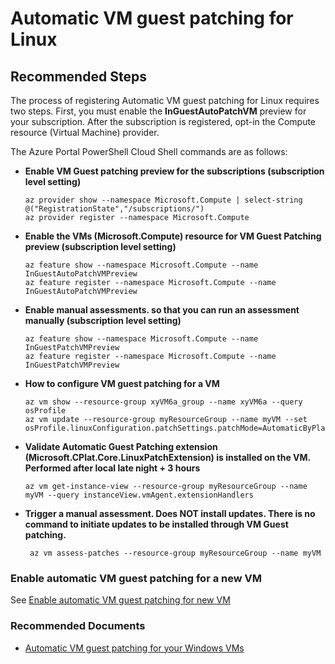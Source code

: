 <properties
  pagetitle="Automatic VM guest patching for Linux&#xD;"
  service="microsoft.compute"
  resource="virtualmachines"
  ms.author="bhpat,scotro"
  selfhelptype="Generic"
  supporttopicids="32743880"
  resourcetags=""
  productpesids="15571,16470,15797,16454"
  cloudenvironments="public,fairfax,mooncake,blackforest,ussec,usnat"
  disableclouds=""
  articleid="ae01d8dd-684f-4ceb-8531-5955eff93028"
  ownershipid="Compute_VirtualMachines" />
# Automatic VM guest patching for Linux

## **Recommended Steps** 

The process of registering Automatic VM guest patching for Linux requires two steps.  First, you must enable the **InGuestAutoPatchVM** preview for your subscription. After the subscription is registered, opt-in the Compute resource (Virtual Machine) provider.

The Azure Portal PowerShell Cloud Shell commands are as follows:  

* **Enable VM Guest patching preview for the subscriptions  (subscription level setting)**

   ```
   az provider show --namespace Microsoft.Compute | select-string @("RegistrationState","/subscriptions/")
   az provider register --namespace Microsoft.Compute
   ```

* **Enable the VMs (Microsoft.Compute) resource for VM Guest Patching preview (subscription level setting)**

   ```
   az feature show --namespace Microsoft.Compute --name InGuestAutoPatchVMPreview
   az feature register --namespace Microsoft.Compute --name InGuestAutoPatchVMPreview
   ```

* **Enable manual assessments.  so that you can run an assessment manually (subscription level setting)**

   ```
   az feature show --namespace Microsoft.Compute --name InGuestPatchVMPreview
   az feature register --namespace Microsoft.Compute --name InGuestPatchVMPreview
   ```

* **How to configure VM guest patching for a VM**

   ```
   az vm show --resource-group xyVM6a_group --name xyVM6a --query osProfile
   az vm update --resource-group myResourceGroup --name myVM --set osProfile.linuxConfiguration.patchSettings.patchMode=AutomaticByPlatform

  ```
* **Validate Automatic Guest Patching extension (Microsoft.CPlat.Core.LinuxPatchExtension) is installed on the VM.  Performed after local late night + 3 hours**

   ```
   az vm get-instance-view --resource-group myResourceGroup --name myVM --query instanceView.vmAgent.extensionHandlers

   ```
   
* **Trigger a manual assessment.  Does NOT install updates.  There is no command to initiate updates to be installed through VM Guest patching.**

   ```
    az vm assess-patches --resource-group myResourceGroup --name myVM

   ```
 
### Enable automatic VM guest patching for a new VM

See [Enable automatic VM guest patching for new VM](https://docs.microsoft.com/azure/virtual-machines/windows/automatic-vm-guest-patching#enable-automatic-vm-guest-patching)

### Recommended Documents

* [Automatic VM guest patching for your Windows VMs](https://docs.microsoft.com/azure/virtual-machines/windows/automatic-vm-guest-patching)